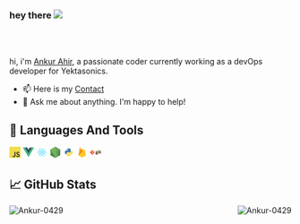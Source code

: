### hey there <img src="https://media.giphy.com/media/hvRJCLFzcasrR4ia7z/giphy.gif" width="25px">

<br>
<br>

hi, i'm [Ankur Ahir](https://portfolio-ankur-0429.vercel.app/), a passionate coder currently working as a devOps developer for Yektasonics. 



- 📫 Here is my [Contact](mailto:ahir.ankur0429@gmail.com)
- 💬 Ask me about anything. I'm happy to help!


<!-- <video controls width="320">
  <source src="maps.mp4">
</video> -->

## &#x1F4D4; Languages And Tools

<code><img height="20" src="https://raw.githubusercontent.com/github/explore/80688e429a7d4ef2fca1e82350fe8e3517d3494d/topics/javascript/javascript.png"></code>
<code><img height="20" src="https://raw.githubusercontent.com/github/explore/80688e429a7d4ef2fca1e82350fe8e3517d3494d/topics/vue/vue.png"></code>
<code><img height="20" src="https://raw.githubusercontent.com/github/explore/80688e429a7d4ef2fca1e82350fe8e3517d3494d/topics/react/react.png"></code>
<code><img height="20" src="https://raw.githubusercontent.com/github/explore/80688e429a7d4ef2fca1e82350fe8e3517d3494d/topics/nodejs/nodejs.png"></code>
<code><img height="20" src="https://raw.githubusercontent.com/github/explore/80688e429a7d4ef2fca1e82350fe8e3517d3494d/topics/python/python.png"></code>
<code><img height="20" src="https://raw.githubusercontent.com/github/explore/80688e429a7d4ef2fca1e82350fe8e3517d3494d/topics/firebase/firebase.png"></code>
<code><img height="20" src="https://raw.githubusercontent.com/github/explore/80688e429a7d4ef2fca1e82350fe8e3517d3494d/topics/git/git.png"></code>


## &#x1f4c8; GitHub Stats
<div style="display:flex; justify-content:space-between">

  <img src="https://github-readme-stats.vercel.app/api/top-langs/?username=Ankur-0429&theme=gotham&show_icons=true&langs_count=3" alt="Ankur-0429" />
  <img src="https://github-readme-stats.vercel.app/api?username=Ankur-0429&show_icons=true&theme=gotham&line_height=27&count_private=true" alt="Ankur-0429" />
</div>


<!--
**Ankur-0429/Ankur-0429** is a ✨ _special_ ✨ repository because its `README.md` (this file) appears on your GitHub profile.

Here are some ideas to get you started:

- 🔭 I’m currently working on ...
- 🌱 I’m currently learning ...
- 👯 I’m looking to collaborate on ...
- 🤔 I’m looking for help with ...
- 💬 Ask me about ...
- 📫 How to reach me: ...
- 😄 Pronouns: ...
- ⚡ Fun fact: ...
-->
